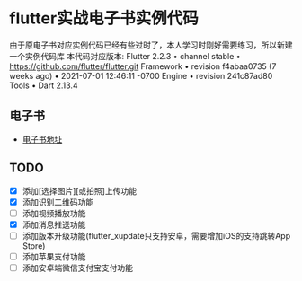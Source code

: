 # flutter实战电子书实例代码

由于原电子书对应实例代码已经有些过时了，本人学习时刚好需要练习，所以新建一个实例代码库
本代码对应版本:
Flutter 2.2.3 • channel stable • https://github.com/flutter/flutter.git
Framework • revision f4abaa0735 (7 weeks ago) • 2021-07-01 12:46:11 -0700
Engine • revision 241c87ad80
Tools • Dart 2.13.4
## 电子书

- [电子书地址](https://book.flutterchina.club/)

## TODO
* [x] 添加[选择图片][或拍照]上传功能
* [x] 添加识别二维码功能
* [ ] 添加视频播放功能  
* [x] 添加消息推送功能
* [ ] 添加版本升级功能(flutter_xupdate只支持安卓，需要增加iOS的支持跳转App Store)
* [ ] 添加苹果支付功能
* [ ] 添加安卓端微信支付宝支付功能
